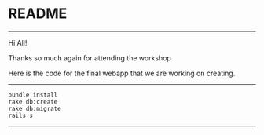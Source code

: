 # README

----
Hi All!

Thanks so much again for attending the workshop

Here is the code for the final webapp that we are working on creating.

----
    bundle install
    rake db:create
    rake db:migrate
    rails s

----

